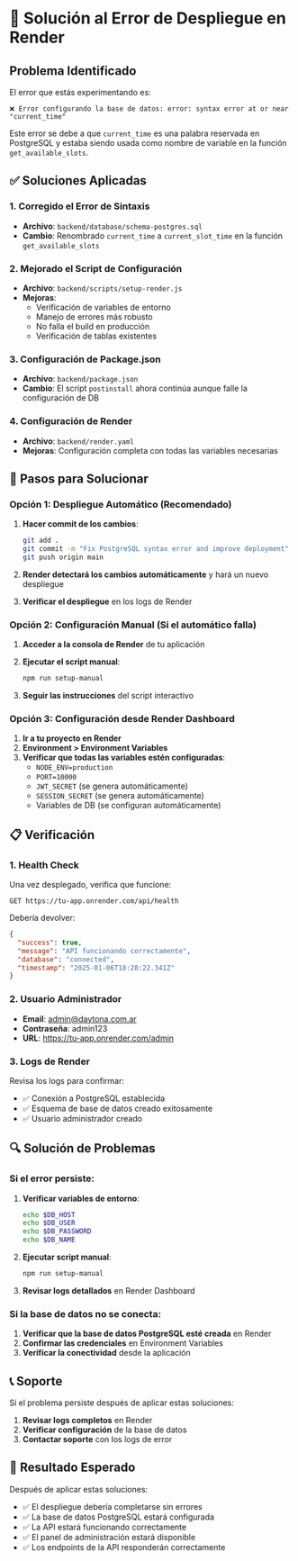 # 🔧 Solución al Error de Despliegue en Render

## Problema Identificado

El error que estás experimentando es:
```
❌ Error configurando la base de datos: error: syntax error at or near "current_time"
```

Este error se debe a que `current_time` es una palabra reservada en PostgreSQL y estaba siendo usada como nombre de variable en la función `get_available_slots`.

## ✅ Soluciones Aplicadas

### 1. Corregido el Error de Sintaxis
- **Archivo**: `backend/database/schema-postgres.sql`
- **Cambio**: Renombrado `current_time` a `current_slot_time` en la función `get_available_slots`

### 2. Mejorado el Script de Configuración
- **Archivo**: `backend/scripts/setup-render.js`
- **Mejoras**:
  - Verificación de variables de entorno
  - Manejo de errores más robusto
  - No falla el build en producción
  - Verificación de tablas existentes

### 3. Configuración de Package.json
- **Archivo**: `backend/package.json`
- **Cambio**: El script `postinstall` ahora continúa aunque falle la configuración de DB

### 4. Configuración de Render
- **Archivo**: `backend/render.yaml`
- **Mejoras**: Configuración completa con todas las variables necesarias

## 🚀 Pasos para Solucionar

### Opción 1: Despliegue Automático (Recomendado)

1. **Hacer commit de los cambios**:
   ```bash
   git add .
   git commit -m "Fix PostgreSQL syntax error and improve deployment"
   git push origin main
   ```

2. **Render detectará los cambios automáticamente** y hará un nuevo despliegue

3. **Verificar el despliegue** en los logs de Render

### Opción 2: Configuración Manual (Si el automático falla)

1. **Acceder a la consola de Render** de tu aplicación

2. **Ejecutar el script manual**:
   ```bash
   npm run setup-manual
   ```

3. **Seguir las instrucciones** del script interactivo

### Opción 3: Configuración desde Render Dashboard

1. **Ir a tu proyecto en Render**
2. **Environment > Environment Variables**
3. **Verificar que todas las variables estén configuradas**:
   - `NODE_ENV=production`
   - `PORT=10000`
   - `JWT_SECRET` (se genera automáticamente)
   - `SESSION_SECRET` (se genera automáticamente)
   - Variables de DB (se configuran automáticamente)

## 📋 Verificación

### 1. Health Check
Una vez desplegado, verifica que funcione:
```
GET https://tu-app.onrender.com/api/health
```

Debería devolver:
```json
{
  "success": true,
  "message": "API funcionando correctamente",
  "database": "connected",
  "timestamp": "2025-01-06T18:28:22.341Z"
}
```

### 2. Usuario Administrador
- **Email**: admin@daytona.com.ar
- **Contraseña**: admin123
- **URL**: https://tu-app.onrender.com/admin

### 3. Logs de Render
Revisa los logs para confirmar:
- ✅ Conexión a PostgreSQL establecida
- ✅ Esquema de base de datos creado exitosamente
- ✅ Usuario administrador creado

## 🔍 Solución de Problemas

### Si el error persiste:

1. **Verificar variables de entorno**:
   ```bash
   echo $DB_HOST
   echo $DB_USER
   echo $DB_PASSWORD
   echo $DB_NAME
   ```

2. **Ejecutar script manual**:
   ```bash
   npm run setup-manual
   ```

3. **Revisar logs detallados** en Render Dashboard

### Si la base de datos no se conecta:

1. **Verificar que la base de datos PostgreSQL esté creada** en Render
2. **Confirmar las credenciales** en Environment Variables
3. **Verificar la conectividad** desde la aplicación

## 📞 Soporte

Si el problema persiste después de aplicar estas soluciones:

1. **Revisar logs completos** en Render
2. **Verificar configuración** de la base de datos
3. **Contactar soporte** con los logs de error

## 🎯 Resultado Esperado

Después de aplicar estas soluciones:
- ✅ El despliegue debería completarse sin errores
- ✅ La base de datos PostgreSQL estará configurada
- ✅ La API estará funcionando correctamente
- ✅ El panel de administración estará disponible
- ✅ Los endpoints de la API responderán correctamente 